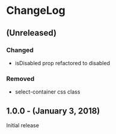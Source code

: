 ChangeLog
=========

(Unreleased)
----------
### Changed
* isDisabled prop refactored to disabled

### Removed
* select-container css class

1.0.0 - (January 3, 2018)
------------------
Initial release
